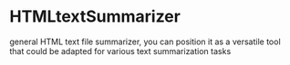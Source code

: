 # HTMLtextSummarizer
general HTML text file summarizer, you can position it as a versatile tool that could be adapted for various text summarization tasks
